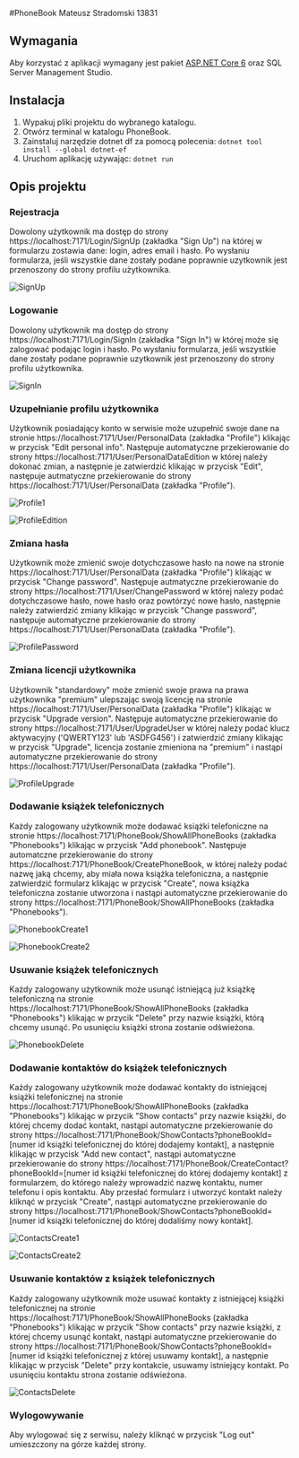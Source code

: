 #PhoneBook
Mateusz Stradomski 13831

## Wymagania

Aby korzystać z aplikacji wymagany jest pakiet [ASP.NET Core 6](https://dotnet.microsoft.com/en-us/download/dotnet/6.0) oraz SQL Server Management Studio. 

## Instalacja

1. Wypakuj pliki projektu do wybranego katalogu.
2. Otwórz terminal w katalogu PhoneBook.
3. Zainstaluj narzędzie dotnet df za pomocą polecenia: ``dotnet tool install --global dotnet-ef``
4. Uruchom aplikację używając: ``dotnet run``

## Opis projektu

### Rejestracja

Dowolony użytkownik ma dostęp do strony https://localhost:7171/Login/SignUp (zakładka "Sign Up") na której w formularzu zostawia dane: login, adres email i hasło.
Po wysłaniu formularza, jeśli wszystkie dane zostały podane poprawnie uzytkownik jest przenoszony do strony profilu użytkownika.

![SignUp](https://user-images.githubusercontent.com/93879114/215572808-c9f54b50-bfed-47c0-b0fd-619ea3f6fb2d.png)

### Logowanie 

Dowolony użytkownik ma dostęp do strony https://localhost:7171/Login/SignIn (zakładka "Sign In") w której może się zalogować podając login i hasło.
Po wysłaniu formularza, jeśli wszystkie dane zostały podane poprawnie uzytkownik jest przenoszony do strony profilu użytkownika.

![SignIn](https://user-images.githubusercontent.com/93879114/215572807-fd73dda8-67fa-491e-b941-e44aba37b14b.png)

### Uzupełnianie profilu użytkownika

Użytkownik posiadający konto w serwisie może uzupełnić swoje dane na stronie https://localhost:7171/User/PersonalData (zakładka "Profile") klikając w przycisk "Edit personal info". Następuje automatyczne przekierowanie do strony https://localhost:7171/User/PersonalDataEdition w której należy dokonać zmian, a następnie je zatwierdzić klikając w przycisk "Edit", następuje autmatyczne przekierowanie do strony https://localhost:7171/User/PersonalData (zakładka "Profile").

![Profile1](https://user-images.githubusercontent.com/93879114/215572795-eb99acf2-9fa7-4301-8490-2441dc1b3e3c.png)

![ProfileEdition](https://user-images.githubusercontent.com/93879114/215572798-b144ad9f-c76f-45a7-a0fe-3f8f2b1fe629.png)

### Zmiana hasła

Użytkownik może zmienić swoje dotychczasowe hasło na nowe na stronie https://localhost:7171/User/PersonalData (zakładka "Profile") klikając w przycisk "Change password". Następuje autmatyczne przekierowanie do strony https://localhost:7171/User/ChangePassword w której nalezy podać dotychczasowe hasło, nowe hasło oraz powtórzyć nowe hasło, następnie należy zatwierdzić zmiany klikając w przycisk "Change password", następuje automatyczne przekierowanie do strony https://localhost:7171/User/PersonalData (zakładka "Profile").

![ProfilePassword](https://user-images.githubusercontent.com/93879114/215572801-9f22e515-0025-401d-9593-e27febd48d80.png)

### Zmiana licencji użytkownika

Użytkownik "standardowy" może zmienić swoje prawa na prawa użytkownika "premium" ulepszając swoją licencję na stronie https://localhost:7171/User/PersonalData (zakładka "Profile") klikając w przycisk "Upgrade version". Następuje automatyczne przekierowanie do strony https://localhost:7171/User/UpgradeUser w której należy podać klucz aktywacyjny ('QWERTY123' lub 'ASDFG456') i zatwierdzić zmiany klikając w przycisk "Upgrade", licencja zostanie zmieniona na "premium" i nastąpi automatyczne przekierowanie do strony https://localhost:7171/User/PersonalData (zakładka "Profile").

![ProfileUpgrade](https://user-images.githubusercontent.com/93879114/215572805-e219ff11-9324-4a84-a99a-047ce0ba407d.png)

### Dodawanie książek telefonicznych

Każdy zalogowany użytkownik może dodawać książki telefoniczne na stronie https://localhost:7171/PhoneBook/ShowAllPhoneBooks (zakładka "Phonebooks") klikając w przycisk "Add phonebook". Następuje automatczne przekierowanie do strony https://localhost:7171/PhoneBook/CreatePhoneBook, w której należy podać nazwę jaką chcemy, aby miała nowa książka telefoniczna, a następnie zatwierdzić formularz klikając w przycisk "Create", nowa książka telefoniczna zostanie utworzona i nastąpi automatyczne przekierowanie do strony https://localhost:7171/PhoneBook/ShowAllPhoneBooks (zakładka "Phonebooks").

![PhonebookCreate1](https://user-images.githubusercontent.com/93879114/215572789-daf85877-b155-490a-b352-d3e5dde18af3.png)

![PhonebookCreate2](https://user-images.githubusercontent.com/93879114/215572790-af7f6a95-6009-44c8-aef5-32b36e2f6504.png)

### Usuwanie książek telefonicznych 

Każdy zalogowany użytkownik może usunąć istniejącą już książkę telefoniczną na stronie https://localhost:7171/PhoneBook/ShowAllPhoneBooks (zakładka "Phonebooks") klikając w przycik "Delete" przy nazwie książki, którą chcemy usunąć. Po usunięciu książki strona zostanie odświeżona. 

![PhonebookDelete](https://user-images.githubusercontent.com/93879114/215572791-308ea56c-39b0-4234-b6ea-3da6b05904b5.png)

### Dodawanie kontaktów do książek telefonicznych

Każdy zalogowany użytkownik może dodawać kontakty do istniejącej książki telefonicznej na stronie https://localhost:7171/PhoneBook/ShowAllPhoneBooks (zakładka "Phonebooks") klikając w przycik "Show contacts" przy nazwie książki, do której chcemy dodać kontakt, nastąpi automatyczne przekierowanie do strony https://localhost:7171/PhoneBook/ShowContacts?phoneBookId=[numer id książki telefonicznej do której dodajemy kontakt], a następnie klikając w przycisk "Add new contact", nastąpi automatyczne przekierowanie do strony https://localhost:7171/PhoneBook/CreateContact?phoneBookId=[numer id książki telefonicznej do której dodajemy kontakt] z formularzem, do którego należy wprowadzić nazwę kontaktu, numer telefonu i opis kontaktu. Aby przesłać formularz i utworzyć kontakt należy kliknąć w przycisk "Create", nastąpi automatyczne przekierowanie do strony https://localhost:7171/PhoneBook/ShowContacts?phoneBookId=[numer id książki telefonicznej do której dodaliśmy nowy kontakt].

![ContactsCreate1](https://user-images.githubusercontent.com/93879114/215572782-bab5522e-b2ae-4d36-ad78-29d9f07500c7.png)

![ContactsCreate2](https://user-images.githubusercontent.com/93879114/215572785-c5b50734-2da1-4cc2-9b4f-0c5a7ed95026.png)

### Usuwanie kontaktów z książek telefonicznych

Każdy zalogowany użytkownik może usuwać kontakty z istniejącej książki telefonicznej na stronie https://localhost:7171/PhoneBook/ShowAllPhoneBooks (zakładka "Phonebooks") klikając w przycik "Show contacts" przy nazwie książki, z której chcemy usunąć kontakt, nastąpi automatyczne przekierowanie do strony https://localhost:7171/PhoneBook/ShowContacts?phoneBookId=[numer id książki telefonicznej z której usuwamy kontakt], a następnie klikając w przycisk "Delete" przy kontakcie, usuwamy istniejący kontakt. Po usunięciu kontaktu strona zostanie odświeżona.

![ContactsDelete](https://user-images.githubusercontent.com/93879114/215572787-a9e11211-b102-482d-b18a-cc501382e4a4.png)

### Wylogowywanie

Aby wylogować się z serwisu, należy kliknąć w przycisk "Log out" umieszczony na górze każdej strony.
